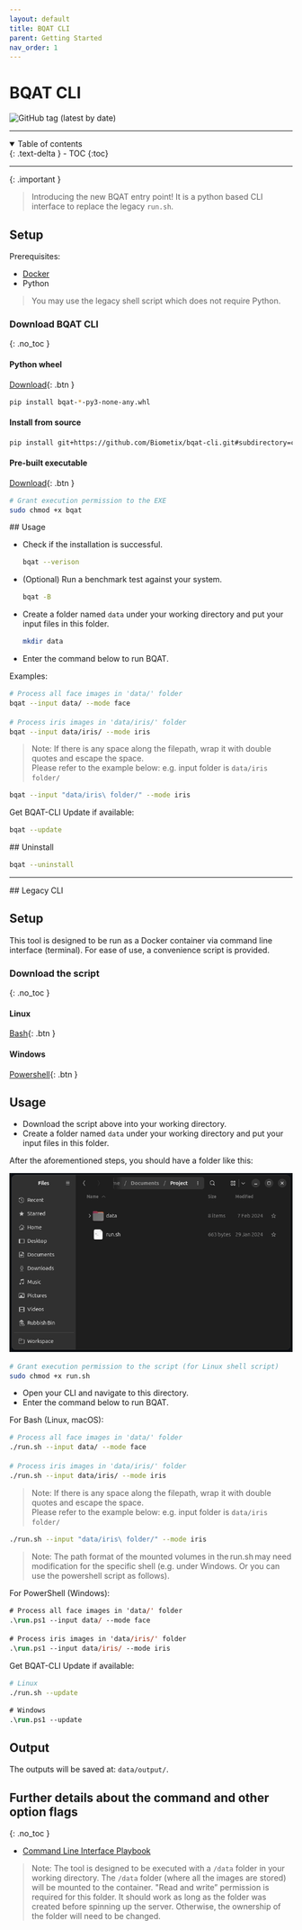 ```yaml
---
layout: default
title: BQAT CLI
parent: Getting Started
nav_order: 1
---
```


# BQAT CLI

<img alt="GitHub tag (latest by date)" src="https://img.shields.io/github/v/tag/biometix/bqat-cli">

---
<details open markdown="block">
  <summary>
    Table of contents
  </summary>
  {: .text-delta }
- TOC
{:toc}
</details>

---

{: .important }
> Introducing the new BQAT entry point! It is a python based CLI interface to replace the legacy `run.sh`.


## Setup

Prerequisites:
- [Docker](https://www.docker.com/)
- Python

> You may use the legacy shell script which does not require Python.

### Download BQAT CLI
{: .no_toc }

#### Python wheel

[Download](https://github.com/Biometix/bqat-cli/releases/download/v1.7.1-beta/bqat-1.7.1-py3-none-any.whl){: .btn }

```sh
pip install bqat-*-py3-none-any.whl
```

#### Install from source

```sh
pip install git+https://github.com/Biometix/bqat-cli.git#subdirectory=cli
```

#### Pre-built executable

[Download](https://github.com/Biometix/bqat-cli/releases/download/v1.7.1-beta/bqat){: .btn }

``` sh
# Grant execution permission to the EXE
sudo chmod +x bqat
```

<a name="usage">
## Usage

+ Check if the installation is successful.

  ```sh
  bqat --verison
  ```

+ (Optional) Run a benchmark test against your system.

  ```sh
  bqat -B
  ```

+ Create a folder named `data` under your working directory and put your input files in this folder.

  ```sh
  mkdir data
  ```
  
+ Enter the command below to run BQAT.

Examples:

``` sh
# Process all face images in 'data/' folder
bqat --input data/ --mode face

# Process iris images in 'data/iris/' folder
bqat --input data/iris/ --mode iris
```

> Note: If there is any space along the filepath, wrap it with double quotes and escape the space.<br> Please refer to the example below: 
e.g. input folder is `data/iris folder/`
```sh
bqat --input "data/iris\ folder/" --mode iris
```


Get BQAT-CLI Update if available:

``` sh
bqat --update
```

<a name="uninstall">
## Uninstall

```sh
bqat --uninstall
```


---

<a name="legacy">
## Legacy CLI

## Setup

This tool is designed to be run as a Docker container via command line interface (terminal). For ease of use, a convenience script is provided. 

### Download the script
{: .no_toc }

#### Linux

[Bash](https://raw.githubusercontent.com/Biometix/bqat-cli/main/run.sh){: .btn }

#### Windows

[Powershell](https://raw.githubusercontent.com/Biometix/bqat-cli/main/run.ps1){: .btn }

## Usage

+ Download the script above into your working directory.
+ Create a folder named `data` under your working directory and put your input files in this folder.

After the aforementioned steps, you should have a folder like this:

![Screenshot](../assets/images/working-directory.png)

``` sh
# Grant execution permission to the script (for Linux shell script)
sudo chmod +x run.sh
```

+ Open your CLI and navigate to this directory.
+ Enter the command below to run BQAT.

For Bash (Linux, macOS):

``` sh
# Process all face images in 'data/' folder
./run.sh --input data/ --mode face

# Process iris images in 'data/iris/' folder
./run.sh --input data/iris/ --mode iris
```

> Note: If there is any space along the filepath, wrap it with double quotes and escape the space.<br> Please refer to the example below: 
e.g. input folder is `data/iris folder/`
```sh
./run.sh --input "data/iris\ folder/" --mode iris
```

> Note: The path format of the mounted volumes in the run.sh may need modification for the specific shell (e.g. under Windows. Or you can use the powershell script as follows). 

For PowerShell (Windows):

``` ps
# Process all face images in 'data/' folder
.\run.ps1 --input data/ --mode face

# Process iris images in 'data/iris/' folder
.\run.ps1 --input data/iris/ --mode iris
```

Get BQAT-CLI Update if available:

``` sh
# Linux
./run.sh --update
```

``` ps
# Windows
.\run.ps1 --update
```

## Output

The outputs will be saved at: `data/output/`.

## Further details about the command and other option flags
{: .no_toc }
+ [Command Line Interface Playbook](https://biometix.github.io/playbook/cli.html)

> Note: The tool is designed to be executed with a `/data` folder in your working directory. The `/data` folder (where all the images are stored) will be mounted to the container. "Read and write” permission is required for this folder. It should work as long as the folder was created before spinning up the server. Otherwise, the ownership of the folder will need to be changed. 